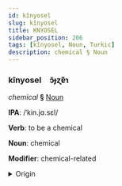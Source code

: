 ```yaml
---
id: kînyosel
slug: kînyosel
title: KNYOSEL
sidebar_position: 206
tags: [kînyosel, Noun, Turkic]
description: chemical § Noun
---
```


### kînyosel&emsp;<span kind="abugida">ɔ̃ɟɀɐ͊ɿ</span>

*chemical* **§** [Noun](../../tags/Noun)

**IPA**: /ˈkin.jɑ.sɛl/

**Verb**: to be a chemical

**Noun**: chemical

**Modifier**: chemical-related

<details>
    <summary>Origin</summary>
    Turkish kimyasal /cimˈjaːsæl/<br/>
    <em>Turkic Language Family</em>
</details>